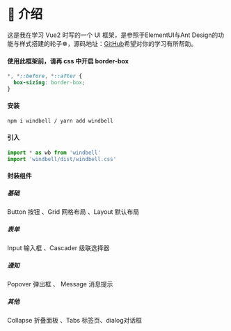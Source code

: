 # :tada: 介绍

这是我在学习 Vue2 时写的一个 UI 框架，是参照于ElementUI与Ant Design的功能与样式搭建的轮子:wheel_of_dharma:，源码地址：[GitHub](https://github.com/liutongyuA/windbell)希望对你的学习有所帮助。

#### 使用此框架前，请再 css 中开启 border-box
```css
*, *::before, *::after {
  box-sizing: border-box;
}
```

#### 安装

```bash
npm i windbell / yarn add windbell
```
#### 引入
```js
import * as wb from 'windbell'
import 'windbell/dist/windbell.css'
```
#### 封装组件
##### 基础
Button 按钮 、Grid 网格布局 、Layout 默认布局
##### 表单
Input 输入框 、Cascader 级联选择器
##### 通知
Popover 弹出框 、 Message 消息提示 
##### 其他
Collapse 折叠面板 、Tabs 标签页、dialog对话框
